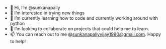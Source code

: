 - 👋 Hi, I’m @sunkanapally
- 👀 I’m interested in trying new things
- 🌱 I’m currently learning how to code and currently working around with python
- 💞️ I’m looking to collaborate on projects that could help me to learn.
- 📫 You can reach out to me @sunkanapallyvijay1990@gmail.com. Happy to help!

<!---
sunkanapally/sunkanapally is a ✨ special ✨ repository because its `README.md` (this file) appears on your GitHub profile.
You can click the Preview link to take a look at your changes.
--->
